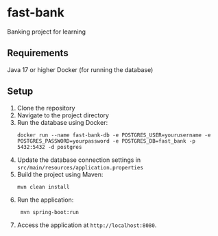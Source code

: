 # fast-bank
Banking project for learning 

## Requirements
Java 17 or higher
Docker (for running the database)

## Setup
1. Clone the repository
2. Navigate to the project directory
3. Run the database using Docker:
   ```
   docker run --name fast-bank-db -e POSTGRES_USER=yourusername -e POSTGRES_PASSWORD=yourpassword -e POSTGRES_DB=fast_bank -p 5432:5432 -d postgres
   ```
4. Update the database connection settings in `src/main/resources/application.properties`
5. Build the project using Maven:
   ```
   mvn clean install
   ```
6. Run the application:
   ```
    mvn spring-boot:run
    ```
7. Access the application at `http://localhost:8080`.
